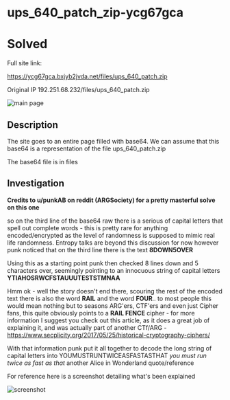 ups_640_patch_zip-ycg67gca
==

Solved
==

Full site link:

https://ycg67gca.bxjyb2jvda.net/files/ups_640_patch.zip

Original IP 192.251.68.232/files/ups_640_patch.zip

![main page](https://github.com/z3r07h/Mr-R0B0T-s03-ARG/blob/sites/Sites/ups_640_patch_zip-ycg67gca/screenshots/01-file.jpg)

Description
--

The site goes to an entire page filled with base64. We can assume that this base64 is a representation of the file ups_640_patch.zip

The base64 file is in files

Investigation
--
 
**Credits to u/punkAB on reddit (ARGSociety) for a pretty masterful solve on this one**


so on the third line of the base64 raw there is a serious of capital letters that spell out complete words - this is pretty rare for anything encoded/encrypted as the level of randomness is supposed to mimic real life randomness. Entropy talks are beyond this discussion for now however punk noticed that on the third line there is the text **8DOWN5OVER**

Using this as a starting point punk then checked 8 lines down and 5 characters over, seemingly pointing to an innocuous string of capital letters **YTIAHOSRWCFSTAUUUTESTSTMNAA**

Hmm ok - well the story doesn't end there, scouring the rest of the encoded text there is also the word **RAIL** and the word **FOUR**.. to most people this would mean nothing but to seasons ARG'ers, CTF'ers and even just Cipher fans, this quite obviously points to a **RAIL FENCE** cipher - for more information I suggest you check out this article, as it does a great job of explaining it, and was actually part of another CTf/ARG - https://www.secplicity.org/2017/05/25/historical-cryptography-ciphers/

With that information punk put it all together to decode the long string of capital letters into YOUMUSTRUNTWICEASFASTASTHAT *you must run twice as fast as that* another Alice in Wonderland quote/reference

For reference here is a screenshot detailing what's been explained

![screenshot](https://github.com/z3r07h/Mr-R0B0T-s03-ARG/blob/master/Sites/ups_640_patch_zip-ycg67gca/screenshots/8DOWN5ACROSS.jpg)


